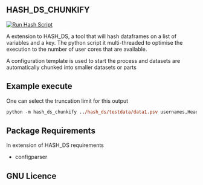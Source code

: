 ## HASH_DS_CHUNKIFY

[![Run Hash Script](https://github.com/uaineteine/hash_ds_chunkify/actions/workflows/run_chunkfy_test.yaml/badge.svg)](https://github.com/uaineteine/hash_ds_chunkify/actions/workflows/run_chunkfy_test.yaml)

A extension to HASH_DS, a tool that will hash dataframes on a list of variables and a key. The python script it multi-threaded to optimise the execution to the number of user cores that are available.

A configuration template is used to start the process and datasets are automatically chunked into smaller datasets or parts

## Example execute

One can select the truncation limit for this output

```ps
python -m hash_ds_chunkify ../hash_ds/testdata/data1.psv usernames,Header2 outputname.parquet
```

## Package Requirements

In extension of HASH_DS requirements

* configparser

## GNU Licence
